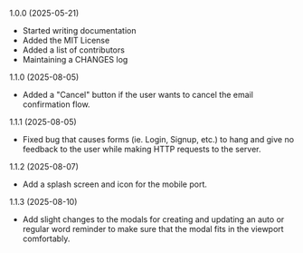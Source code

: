 1.0.0 (2025-05-21)

- Started writing documentation
- Added the MIT License
- Added a list of contributors
- Maintaining a CHANGES log

1.1.0 (2025-08-05)

- Added a "Cancel" button if the user wants to cancel the email confirmation flow.

1.1.1 (2025-08-05)

- Fixed bug that causes forms (ie. Login, Signup, etc.) to hang and give no feedback to the user while making HTTP requests to the server.

1.1.2 (2025-08-07)

- Add a splash screen and icon for the mobile port.

1.1.3 (2025-08-10)

- Add slight changes to the modals for creating and updating an auto or regular word reminder to make sure that the modal fits in the viewport comfortably.